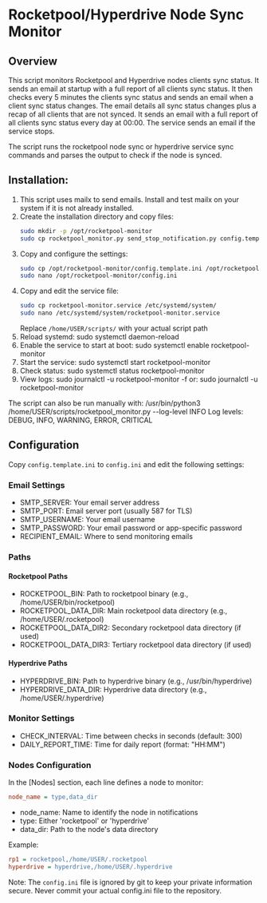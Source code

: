 # Rocketpool/Hyperdrive Node Sync Monitor
## Overview
This script monitors Rocketpool and Hyperdrive nodes clients sync status.
It sends an email at startup with a full report of all clients sync status.
It then checks every 5 minutes the clients sync status and sends an email when a client sync status changes. The email details all sync status changes plus a recap of all clients that are not synced.
It sends an email with a full report of all clients sync status every day at 00:00.
The service sends an email if the service stops.

The script runs the rocketpool node sync or hyperdrive service sync commands and parses the output to check if the node is synced.

## Installation:
1. This script uses mailx to send emails. Install and test mailx on your system if it is not already installed.
2. Create the installation directory and copy files:
   ```bash
   sudo mkdir -p /opt/rocketpool-monitor
   sudo cp rocketpool_monitor.py send_stop_notification.py config.template.ini /opt/rocketpool-monitor/
   ```
3. Copy and configure the settings:
   ```bash
   sudo cp /opt/rocketpool-monitor/config.template.ini /opt/rocketpool-monitor/config.ini
   sudo nano /opt/rocketpool-monitor/config.ini
   ```
4. Copy and edit the service file:
   ```bash
   sudo cp rocketpool-monitor.service /etc/systemd/system/
   sudo nano /etc/systemd/system/rocketpool-monitor.service
   ```
   Replace `/home/USER/scripts/` with your actual script path
5. Reload systemd: sudo systemctl daemon-reload
6. Enable the service to start at boot: sudo systemctl enable rocketpool-monitor
7. Start the service: sudo systemctl start rocketpool-monitor
8. Check status: sudo systemctl status rocketpool-monitor
9. View logs: sudo journalctl -u rocketpool-monitor -f or: sudo journalctl -u rocketpool-monitor

The script can also be run manually with:
/usr/bin/python3 /home/USER/scripts/rocketpool_monitor.py --log-level INFO
Log levels: DEBUG, INFO, WARNING, ERROR, CRITICAL

## Configuration
Copy `config.template.ini` to `config.ini` and edit the following settings:

### Email Settings
- SMTP_SERVER: Your email server address
- SMTP_PORT: Email server port (usually 587 for TLS)
- SMTP_USERNAME: Your email username
- SMTP_PASSWORD: Your email password or app-specific password
- RECIPIENT_EMAIL: Where to send monitoring emails

### Paths
#### Rocketpool Paths
- ROCKETPOOL_BIN: Path to rocketpool binary (e.g., /home/USER/bin/rocketpool)
- ROCKETPOOL_DATA_DIR: Main rocketpool data directory (e.g., /home/USER/.rocketpool)
- ROCKETPOOL_DATA_DIR2: Secondary rocketpool data directory (if used)
- ROCKETPOOL_DATA_DIR3: Tertiary rocketpool data directory (if used)

#### Hyperdrive Paths
- HYPERDRIVE_BIN: Path to hyperdrive binary (e.g., /usr/bin/hyperdrive)
- HYPERDRIVE_DATA_DIR: Hyperdrive data directory (e.g., /home/USER/.hyperdrive)

### Monitor Settings
- CHECK_INTERVAL: Time between checks in seconds (default: 300)
- DAILY_REPORT_TIME: Time for daily report (format: "HH:MM")

### Nodes Configuration
In the [Nodes] section, each line defines a node to monitor:
```ini
node_name = type,data_dir
```
- node_name: Name to identify the node in notifications
- type: Either 'rocketpool' or 'hyperdrive'
- data_dir: Path to the node's data directory

Example:
```ini
rp1 = rocketpool,/home/USER/.rocketpool
hyperdrive = hyperdrive,/home/USER/.hyperdrive
```

Note: The `config.ini` file is ignored by git to keep your private information secure. Never commit your actual config.ini file to the repository.


